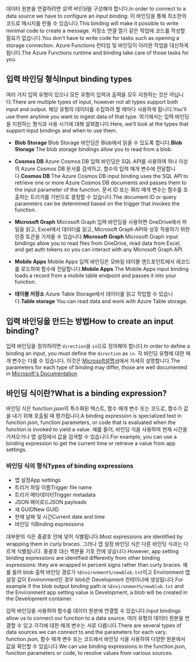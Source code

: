 <span data-ttu-id="54d36-101">데이터 원본을 연결하려면 *입력 바인딩*을 구성해야 합니다.</span><span class="sxs-lookup"><span data-stu-id="54d36-101">In order to connect to a data source we have to configure an *input binding*.</span></span> <span data-ttu-id="54d36-102">이 바인딩을 통해 최소한의 코드로 메시지를 만들 수 있습니다.</span><span class="sxs-lookup"><span data-stu-id="54d36-102">This binding will make it possible to write minimal code to create a message.</span></span> <span data-ttu-id="54d36-103">저장소 연결 열기 같은 작업에 코드를 작성할 필요가 없습니다.</span><span class="sxs-lookup"><span data-stu-id="54d36-103">You don't have to write code for tasks such as opening a storage connection.</span></span> <span data-ttu-id="54d36-104">Azure Functions 런타임 및 바인딩이 이러한 작업을 대신하게 됩니다.</span><span class="sxs-lookup"><span data-stu-id="54d36-104">The Azure Functions runtime and binding take care of those tasks for you.</span></span>

## <a name="input-binding-types"></a><span data-ttu-id="54d36-105">입력 바인딩 형식</span><span class="sxs-lookup"><span data-stu-id="54d36-105">Input binding types</span></span>

<span data-ttu-id="54d36-106">여러 가지 입력 유형이 있으나 모든 유형이 입력과 출력을 모두 지원하는 것은 아닙니다.</span><span class="sxs-lookup"><span data-stu-id="54d36-106">There are multiple types of input, however not all types support both input and output.</span></span> <span data-ttu-id="54d36-107">해당 유형의 데이터를 수집하려 할 때마다 사용하게 됩니다.</span><span class="sxs-lookup"><span data-stu-id="54d36-107">You'll use them anytime you want to ingest data of that type.</span></span> <span data-ttu-id="54d36-108">여기에서는 입력 바인딩을 지원하는 형식과 사용 시기에 대해 살펴봅니다.</span><span class="sxs-lookup"><span data-stu-id="54d36-108">Here, we'll look at the types that support input bindings and when to use them.</span></span>

- <span data-ttu-id="54d36-109">**Blob Storage** Blob Storage 바인딩은 Blob에서 읽을 수 있도록 합니다.</span><span class="sxs-lookup"><span data-stu-id="54d36-109">**Blob Storage** The blob storage bindings allow you to read from a blob.</span></span>

- <span data-ttu-id="54d36-110">**Cosmos DB** Azure Cosmos DB 입력 바인딩은 SQL API를 사용하여 하나 이상의 Azure Cosmos DB 문서를 검색하고, 함수의 입력 매개 변수에 전달합니다.</span><span class="sxs-lookup"><span data-stu-id="54d36-110">**Cosmos DB** The Azure Cosmos DB input binding uses the SQL API to retrieve one or more Azure Cosmos DB documents and passes them to the input parameter of the function.</span></span> <span data-ttu-id="54d36-111">문서 ID 또는 쿼리 매개 변수는 함수를 호출하는 트리거를 기반으로 결정할 수 있습니다.</span><span class="sxs-lookup"><span data-stu-id="54d36-111">The document ID or query parameters can be determined based on the trigger that invokes the function.</span></span>

- <span data-ttu-id="54d36-112">**Microsoft Graph** Microsoft Graph 입력 바인딩을 사용하면 OneDrive에서 파일을 읽고, Excel에서 데이터를 읽고, Microsoft Graph API와 상호 작용하기 위한 인증 토큰을 가져올 수 있습니다.</span><span class="sxs-lookup"><span data-stu-id="54d36-112">**Microsoft Graph** Microsoft Graph input bindings allow you to read files from OneDrive, read data from Excel, and get auth tokens so you can interact with any Microsoft Graph API.</span></span>
- <span data-ttu-id="54d36-113">**Mobile Apps** Mobile Apps 입력 바인딩은 모바일 테이블 엔드포인트에서 레코드를 로드하여 함수에 전달합니다.</span><span class="sxs-lookup"><span data-stu-id="54d36-113">**Mobile Apps** The Mobile Apps input binding loads a record from a mobile table endpoint and passes it into your function.</span></span>

- <span data-ttu-id="54d36-114">**테이블 저장소** Azure Table Storage에서 데이터를 읽고 작업할 수 있습니다.</span><span class="sxs-lookup"><span data-stu-id="54d36-114">**Table storage** You can read data and work with Azure Table storage.</span></span>

## <a name="how-to-create-an-input-binding"></a><span data-ttu-id="54d36-115">입력 바인딩을 만드는 방법</span><span class="sxs-lookup"><span data-stu-id="54d36-115">How to create an input binding?</span></span>

<span data-ttu-id="54d36-116">입력 바인딩을 정의하려면 `direction`을 `in`으로 정의해야 합니다.</span><span class="sxs-lookup"><span data-stu-id="54d36-116">In order to define a binding an input, you must define the `direction` as `in`.</span></span>
<span data-ttu-id="54d36-117">각 바인딩 유형에 대한 매개 변수는 다를 수 있습니다. 이것은 [Microsoft설명서](https://docs.microsoft.com/azure/azure-functions/functions-triggers-bindings#supported-bindings?azure-portal=true)에서 자세히 설명합니다.</span><span class="sxs-lookup"><span data-stu-id="54d36-117">The parameters for each type of binding may differ, those are well documented in [Microsoft's Documentation](https://docs.microsoft.com/azure/azure-functions/functions-triggers-bindings#supported-bindings?azure-portal=true)</span></span>

## <a name="what-is-a-binding-expression"></a><span data-ttu-id="54d36-118">바인딩 식이란?</span><span class="sxs-lookup"><span data-stu-id="54d36-118">What is a binding expression?</span></span>

<span data-ttu-id="54d36-119">바인딩 식은 function.json의 특수화된 텍스트, 함수 매개 변수 또는 코드로, 함수가 값을 내기 위해 호출될 때 평가됩니다.</span><span class="sxs-lookup"><span data-stu-id="54d36-119">A binding expression is specialized text in function.json, function parameters, or code that is evaluated when the function is invoked to yield a value.</span></span> <span data-ttu-id="54d36-120">예를 들어, 바인딩 식을 사용하여 현재 시간을 가져오거나 앱 설정에서 값을 검색할 수 있습니다.</span><span class="sxs-lookup"><span data-stu-id="54d36-120">For example, you can use a binding expression to get the current time or retrieve a value from app settings.</span></span>

### <a name="types-of-binding-expressions"></a><span data-ttu-id="54d36-121">바인딩 식의 형식</span><span class="sxs-lookup"><span data-stu-id="54d36-121">Types of binding expressions</span></span>

- <span data-ttu-id="54d36-122">앱 설정</span><span class="sxs-lookup"><span data-stu-id="54d36-122">App settings</span></span>
- <span data-ttu-id="54d36-123">트리거 파일 이름</span><span class="sxs-lookup"><span data-stu-id="54d36-123">Trigger file name</span></span>
- <span data-ttu-id="54d36-124">트리거 메타데이터</span><span class="sxs-lookup"><span data-stu-id="54d36-124">Trigger metadata</span></span>
- <span data-ttu-id="54d36-125">JSON 페이로드</span><span class="sxs-lookup"><span data-stu-id="54d36-125">JSON payloads</span></span>
- <span data-ttu-id="54d36-126">새 GUID</span><span class="sxs-lookup"><span data-stu-id="54d36-126">New GUID</span></span>
- <span data-ttu-id="54d36-127">현재 날짜 및 시간</span><span class="sxs-lookup"><span data-stu-id="54d36-127">Current date and time</span></span>
- <span data-ttu-id="54d36-128">바인딩 식</span><span class="sxs-lookup"><span data-stu-id="54d36-128">Binding expressions</span></span>

<span data-ttu-id="54d36-129">대부분의 식은 중괄호 안에 넣어 식별됩니다.</span><span class="sxs-lookup"><span data-stu-id="54d36-129">Most expressions are identified by wrapping them in curly braces.</span></span> <span data-ttu-id="54d36-130">그러나 앱 설정 바인딩 식은 다른 바인딩 식과는 다르게 식별됩니다. 중괄호 대신 백분율 기호 안에 넣습니다.</span><span class="sxs-lookup"><span data-stu-id="54d36-130">However, app setting binding expressions are identified differently from other binding expressions: they are wrapped in percent signs rather than curly braces.</span></span> <span data-ttu-id="54d36-131">예를 들어 blob 출력 바인딩 경로가 `%Environment%/newblob.txt`이고 Environment 앱 설정 값이 Environment인 경우 blob은 Development 컨테이너에 생성됩니다.</span><span class="sxs-lookup"><span data-stu-id="54d36-131">For example if the blob output binding path is `%Environment%/newblob.txt` and the Environment app setting value is Development, a blob will be created in the Development container.</span></span>

<span data-ttu-id="54d36-132">입력 바인딩을 사용하여 함수를 데이터 원본에 연결할 수 있습니다.</span><span class="sxs-lookup"><span data-stu-id="54d36-132">Input bindings allow us to connect our function to a data source.</span></span> <span data-ttu-id="54d36-133">여러 유형의 데이터 원본을 연결할 수 있고 각각에 대한 매개 변수는 서로 다릅니다.</span><span class="sxs-lookup"><span data-stu-id="54d36-133">There are several types of data sources we can connect to and the parameters for each vary.</span></span> <span data-ttu-id="54d36-134">function.json, 함수 매개 변수 또는 코드에서 바인딩 식을 사용하여 다양한 원본에서 값을 확인할 수 있습니다.</span><span class="sxs-lookup"><span data-stu-id="54d36-134">We can use binding expressions in the function.json, function parameters or code, to resolve values from various sources.</span></span>